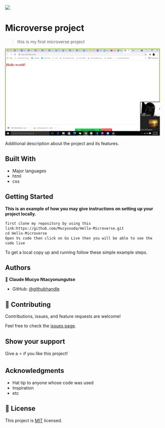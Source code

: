 ![](https://img.shields.io/badge/Microverse-blueviolet)

# Microverse project

> this is my first microverse project

![screenshot](./Screenshot.png)

Additional description about the project and its features.

## Built With

- Major languages
- html
- css

## Getting Started

**This is an example of how you may give instructions on setting up your project locally.**

```
first clone my repository by using this link:https://github.com/Mucyosoda/Hello-Microverse.git
cd Hello-Microverse
Open Vs code then click on Go Live then you will be able to see the code live
```

To get a local copy up and running follow these simple example steps.

## Authors

👤 **Claude Mucyo Ntacyonungutse**

- GitHub: [@githubhandle](https://github.com/Mucyosoda)

## 🤝 Contributing

Contributions, issues, and feature requests are welcome!

Feel free to check the [issues page](../../issues/).

## Show your support

Give a ⭐️ if you like this project!

## Acknowledgments

- Hat tip to anyone whose code was used
- Inspiration
- etc

## 📝 License

This project is [MIT](./MIT.md) licensed.
